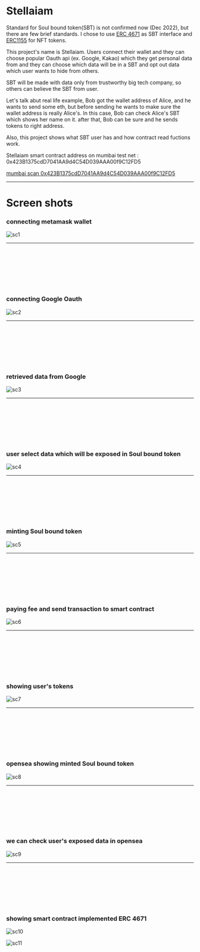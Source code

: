 # Stellaiam 

Standard for Soul bound token(SBT) is not confirmed now (Dec 2022), but there are few brief standards. 
I chose to use [ERC 4671](https://eips.ethereum.org/EIPS/eip-4671) as SBT interface and [ERC1155](https://eips.ethereum.org/EIPS/eip-1155) for NFT tokens.

This project's name is Stellaiam. Users connect their wallet and they can choose popular Oauth api (ex. Google, Kakao) which they get personal data from and they can choose which data will be in a SBT and opt out data which user wants to hide from others.

SBT will be made with data only from trustworthy big tech company, so others can believe the SBT from user. 


Let's talk abut real life example, Bob got the wallet address of Alice, and he wants to send some eth, but before sending he wants to make sure the wallet address is really Alice's. In this case, Bob can check Alice's SBT which shows her name on it. after that, Bob can be sure and he sends tokens to right address. 

Also, this project shows what SBT user has and how contract read fuctions work.

Stellaiam smart contract address on mumbai test net : 0x423B1375cdD7041AA9d4C54D039AAA00f9C12FD5

[mumbai scan 0x423B1375cdD7041AA9d4C54D039AAA00f9C12FD5](https://mumbai.polygonscan.com/address/0x423b1375cdd7041aa9d4c54d039aaa00f9c12fd5)
***
# Screen shots
### connecting metamask wallet
![sc1](http://jacob-yo.net/wp-content/uploads/2023/01/sc1.png)

---
<br/><br/>
<br/><br/>
<br/><br/>

### connecting Google Oauth
![sc2](http://jacob-yo.net/wp-content/uploads/2023/01/sc2.png)

---
<br/><br/>
<br/><br/>
<br/><br/>

### retrieved data from Google
![sc3](http://jacob-yo.net/wp-content/uploads/2023/01/sc3.png)

---
<br/><br/>
<br/><br/>
<br/><br/>

### user select data which will be exposed in Soul bound token
![sc4](http://jacob-yo.net/wp-content/uploads/2023/01/sc4.png)

---
<br/><br/>
<br/><br/>
<br/><br/>

### minting Soul bound token
![sc5](http://jacob-yo.net/wp-content/uploads/2023/01/sc5.png)

---
<br/><br/>
<br/><br/>
<br/><br/>

### paying fee and send transaction to smart contract
![sc6](http://jacob-yo.net/wp-content/uploads/2023/01/sc6.png)

---
<br/><br/>
<br/><br/>
<br/><br/>

### showing user's tokens
![sc7](http://jacob-yo.net/wp-content/uploads/2023/01/sc7.png)

---
<br/><br/>
<br/><br/>
<br/><br/>

### opensea showing minted Soul bound token
![sc8](http://jacob-yo.net/wp-content/uploads/2023/01/sc8.png)

---
<br/><br/>
<br/><br/>
<br/><br/>

### we can check user's exposed data in opensea
![sc9](http://jacob-yo.net/wp-content/uploads/2023/01/sc9.png)

---
<br/><br/>
<br/><br/>
<br/><br/>

### showing smart contract implemented ERC 4671 
![sc10](http://jacob-yo.net/wp-content/uploads/2023/01/sc10.png)

![sc11](http://jacob-yo.net/wp-content/uploads/2023/01/sc11.png)

